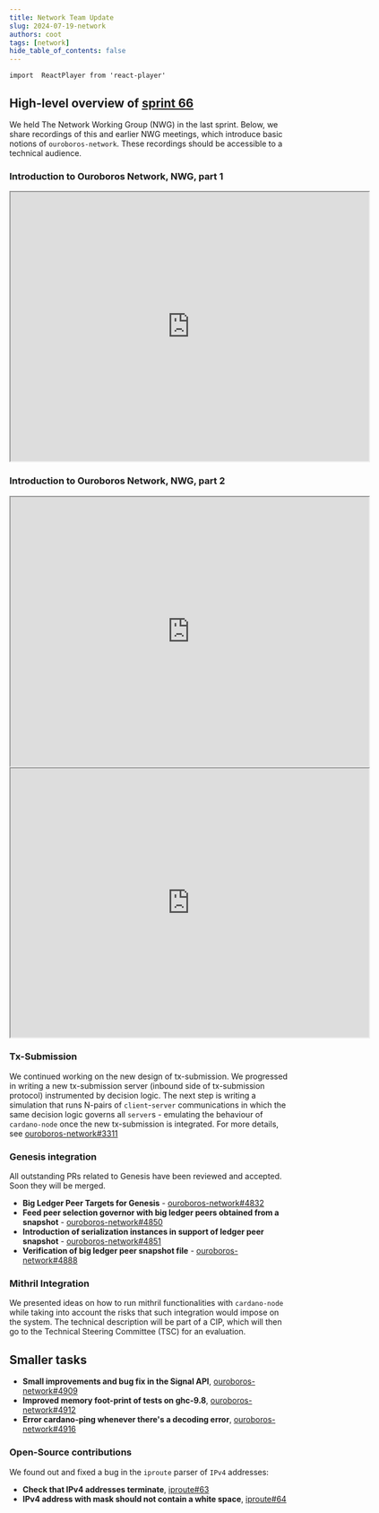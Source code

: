 ```yaml
---
title: Network Team Update
slug: 2024-07-19-network
authors: coot
tags: [network]
hide_table_of_contents: false
---
```


```mdx-code-block
import  ReactPlayer from 'react-player'
```


## High-level overview of [sprint 66][sprint-66]

We held The Network Working Group (NWG) in the last sprint.  Below, we share
recordings of this and earlier NWG meetings, which introduce basic notions of
`ouroboros-network`.  These recordings should be accessible to a technical
audience.

### Introduction to Ouroboros Network, NWG, part 1

<iframe src="https://drive.google.com/file/d/1J_o2iGy4jeIR6X1x9D6p_nHKLCNjgX6h/preview" width="640" height="480"></iframe>

### Introduction to Ouroboros Network, NWG, part 2

<iframe src="https://drive.google.com/file/d/1CsqC1R_GMliWkKJaeSCf-xrZG6F6yvMv/preview" width="640" height="480"></iframe>
<iframe src="https://drive.google.com/file/d/1QV46QqmpkfPVcoKxueYHg4Qe7rPQzOer/preview" width="640" height="480"></iframe>

### Tx-Submission

We continued working on the new design of tx-submission.  We progressed in writing
a new tx-submission server (inbound side of tx-submission protocol)
instrumented by decision logic.  The next step is writing a simulation that
runs N-pairs of `client`-`server` communications in which the same decision logic governs all `server`s - emulating the behaviour of `cardano-node` once the new tx-submission is integrated.  For more details, see
[ouroboros-network#3311]

### Genesis integration

All outstanding PRs related to Genesis have been reviewed and accepted.  Soon
they will be merged.

* **Big Ledger Peer Targets for Genesis** - [ouroboros-network#4832]
* **Feed peer selection governor with big ledger peers obtained from a snapshot** - [ouroboros-network#4850]
* **Introduction of serialization instances in support of ledger peer snapshot** - [ouroboros-network#4851]
* **Verification of big ledger peer snapshot file** - [ouroboros-network#4888]

### Mithril Integration

We presented ideas on how to run mithril functionalities with
`cardano-node` while taking into account the risks that such integration would impose on
the system.  The technical description will be part of a CIP, which will then go to
the Technical Steering Committee (TSC) for an evaluation.

## Smaller tasks

* **Small improvements and bug fix in the Signal API**, [ouroboros-network#4909]
* **Improved memory foot-print of tests on ghc-9.8**, [ouroboros-network#4912]
* **Error cardano-ping whenever there's a decoding error**, [ouroboros-network#4916]

### Open-Source contributions

We found out and fixed a bug in the `iproute` parser of `IPv4` addresses:
* **Check that IPv4 addresses terminate**, [iproute#63]
* **IPv4 address with mask should not contain a white space**, [iproute#64]

[sprint-66]: https://github.com/orgs/IntersectMBO/projects/5/views/1?filterQuery=sprint%3A%22Sprint+66%22

[ouroboros-network#3311]: https://github.com/IntersectMBO/ouroboros-network/issues/3311
[ouroboros-network#4832]: https://github.com/IntersectMBO/ouroboros-network/issues/4832
[ouroboros-network#4850]: https://github.com/IntersectMBO/ouroboros-network/issues/4850
[ouroboros-network#4851]: https://github.com/IntersectMBO/ouroboros-network/issues/4851
[ouroboros-network#4888]: https://github.com/IntersectMBO/ouroboros-network/issues/4888
[ouroboros-network#4909]: https://github.com/IntersectMBO/ouroboros-network/issues/4909
[ouroboros-network#4912]: https://github.com/IntersectMBO/ouroboros-network/issues/4912
[ouroboros-network#4916]: https://github.com/IntersectMBO/ouroboros-network/pull/4916
[iproute#63]: https://github.com/kazu-yamamoto/iproute/pull/63
[iproute#64]: https://github.com/kazu-yamamoto/iproute/pull/64
